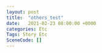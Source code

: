 ```yaml
---
layout: post
title:  "others_test"
date:   2021-02-23 08:00:00 +0000
categories: Etc
Tags: Story Etc
SceneCode: []
---
```

